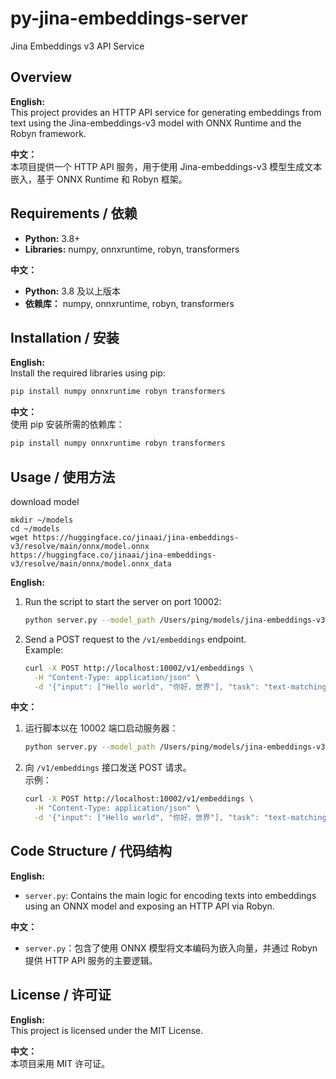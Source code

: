 # py-jina-embeddings-server 

Jina Embeddings v3 API Service

## Overview
**English:**  
This project provides an HTTP API service for generating embeddings from text using the Jina-embeddings-v3 model with ONNX Runtime and the Robyn framework.

**中文：**  
本项目提供一个 HTTP API 服务，用于使用 Jina-embeddings-v3 模型生成文本嵌入，基于 ONNX Runtime 和 Robyn 框架。

## Requirements / 依赖
- **Python:** 3.8+
- **Libraries:** numpy, onnxruntime, robyn, transformers

**中文：**  
- **Python:** 3.8 及以上版本  
- **依赖库：** numpy, onnxruntime, robyn, transformers

## Installation / 安装

**English:**  
Install the required libraries using pip:

```bash
pip install numpy onnxruntime robyn transformers
```

**中文：**  
使用 pip 安装所需的依赖库：

```bash
pip install numpy onnxruntime robyn transformers
```

## Usage / 使用方法

download model
```shell
mkdir ~/models
cd ~/models
wget https://huggingface.co/jinaai/jina-embeddings-v3/resolve/main/onnx/model.onnx
https://huggingface.co/jinaai/jina-embeddings-v3/resolve/main/onnx/model.onnx_data
```
**English:**  
1. Run the script to start the server on port 10002:
   ```bash
   python server.py --model_path /Users/ping/models/jina-embeddings-v3/onnx/model.onnx
   ```
2. Send a POST request to the `/v1/embeddings` endpoint.  
   Example:
   ```bash
   curl -X POST http://localhost:10002/v1/embeddings \
     -H "Content-Type: application/json" \
     -d '{"input": ["Hello world", "你好，世界"], "task": "text-matching"}'
   ```

**中文：**  
1. 运行脚本以在 10002 端口启动服务器：
   ```bash
   python server.py --model_path /Users/ping/models/jina-embeddings-v3/onnx/model.onnx
   ```
2. 向 `/v1/embeddings` 接口发送 POST 请求。  
   示例：
   ```bash
   curl -X POST http://localhost:10002/v1/embeddings \
     -H "Content-Type: application/json" \
     -d '{"input": ["Hello world", "你好，世界"], "task": "text-matching"}'
   ```

## Code Structure / 代码结构
**English:**  
- `server.py`: Contains the main logic for encoding texts into embeddings using an ONNX model and exposing an HTTP API via Robyn.
  
**中文：**  
- `server.py`：包含了使用 ONNX 模型将文本编码为嵌入向量，并通过 Robyn 提供 HTTP API 服务的主要逻辑。

## License / 许可证
**English:**  
This project is licensed under the MIT License.

**中文：**  
本项目采用 MIT 许可证。
